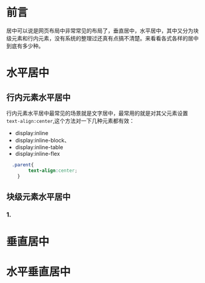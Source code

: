 # 前言
居中可以说是网页布局中非常常见的布局了，垂直居中，水平居中，其中又分为块级元素和行内元素，没有系统的整理过还真有点搞不清楚。来看看各式各样的居中到底有多少种。
# 水平居中
## 行内元素水平居中
行内元素水平居中最常见的场景就是文字居中，最常用的就是对其父元素设置 `text-align:center`,这个方法对一下几种元素都有效：

* display:inline
* display:inline-block、
* display:inline-table
* display:inline-flex

``` css
  .parent{
        text-align:center;
    }
```

## 块级元素水平居中
### 1.
# 垂直居中
# 水平垂直居中
